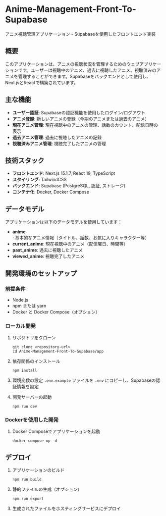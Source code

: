 # Anime-Management-Front-To-Supabase

アニメ視聴管理アプリケーション - Supabaseを使用したフロントエンド実装

## 概要

このアプリケーションは、アニメの視聴状況を管理するためのウェブアプリケーションです。ユーザーは視聴中のアニメ、過去に視聴したアニメ、視聴済みのアニメを管理することができます。Supabaseをバックエンドとして使用し、Next.jsとReactで構築されています。

## 主な機能

- **ユーザー認証**: Supabaseの認証機能を使用したログイン/ログアウト
- **アニメ登録**: 新しいアニメの登録（今期のアニメまたは過去のアニメ）
- **現在アニメ管理**: 現在視聴中のアニメの管理、話数のカウント、配信日時の表示
- **過去アニメ管理**: 過去に視聴したアニメの記録
- **視聴済みアニメ管理**: 視聴完了したアニメの管理

## 技術スタック

- **フロントエンド**: Next.js 15.1.7, React 19, TypeScript
- **スタイリング**: TailwindCSS
- **バックエンド**: Supabase (PostgreSQL, 認証, ストレージ)
- **コンテナ化**: Docker, Docker Compose

## データモデル

アプリケーションは以下のデータモデルを使用しています：

- **anime**: 基本的なアニメ情報（タイトル、話数、お気に入りキャラクター等）
- **current_anime**: 現在視聴中のアニメ（配信曜日、時間等）
- **past_anime**: 過去に視聴したアニメ
- **viewed_anime**: 視聴完了したアニメ

## 開発環境のセットアップ

### 前提条件

- Node.js
- npm または yarn
- Docker と Docker Compose（オプション）

### ローカル開発

1. リポジトリをクローン
   ```
   git clone <repository-url>
   cd Anime-Management-Front-To-Supabase/app
   ```

2. 依存関係のインストール
   ```
   npm install
   ```

3. 環境変数の設定
   `.env.example` ファイルを `.env` にコピーし、Supabaseの認証情報を設定

4. 開発サーバーの起動
   ```
   npm run dev
   ```

### Dockerを使用した開発

1. Docker Composeでアプリケーションを起動
   ```
   docker-compose up -d
   ```

## デプロイ

1. アプリケーションのビルド
   ```
   npm run build
   ```

2. 静的ファイルの生成（オプション）
   ```
   npm run export
   ```

3. 生成されたファイルをホスティングサービスにデプロイ

